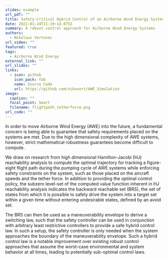 ```yaml
---
slides: example
url_pdf: ""
title: Safety-Critical Hybrid Control of an Airborne Wind Energy Systems
date: 2022-01-24T21:19:14.075Z
summary: A robust control approach for Airborne Wind Energy Systems
authors:
  - Nikolaus Vertovec
url_video: ""
featured: true
tags:
  - Airborne Wind Energy
external_link: ""
url_slides: ""
links:
  - icon: github
    icon_pack: fab
    name: Source Code
    url: https://github.com/nikovert/AWE_Simulation
image:
  caption: ""
  focal_point: Smart
  filename: flightpath_tetherforce.png
url_code: ""
---
```

In order to move Airborne Wind Energy (AWE) into the future, a fundamental concern is being able to guarantee that safety requirements placed on the systems are met. Due to the high dimensional complexity of AWE systems, however, strict mathematical robustness guarantees become difficult to compute.

We draw on research from high dimensional Hamilton-Jacobi (HJ) reachability analysis to compute the optimal trajectory for tracking a figure-eight flight path during the pumping cycle of AWE systems while enforcing safety constraints on the system, such as those placed on the aircraft speeds and the tether force. In addition to providing the optimal control policy, the subzero level-set of the computed value function inherent in HJ reachability analysis indicates the backward reachable set (BRS), the set of states from which it is possible to safely drive the system into a target set within a given time without entering undesirable states, defined by an avoid set.

The BRS can then be used as a maneuverability envelope to derive a switching law, such that the safety controller can be used in conjunction with arbitrary least restrictive controllers to provide a safe hybrid control law. In such a setup, the safety controller is only needed when the system approaches the boundary of the maneuverability envelope. Such a hybrid control law is a notable improvement over existing robust control approaches that assume the worst-case environmental and system behavior at all times, leading to potentially sub-optimal control laws.